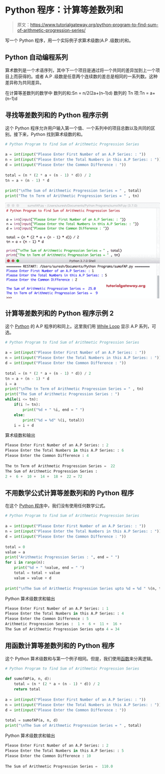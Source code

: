 # Python 程序：计算等差数列和

> 原文：<https://www.tutorialgateway.org/python-program-to-find-sum-of-arithmetic-progression-series/>

写一个 Python 程序，用一个实际例子求算术级数(A.P .级数)的和。

## Python 自动编程系列

算术数列是一个术语序列，其中下一个项目是通过将一个共同的差异加到上一个项目上而获得的。或者 A.P .级数是任意两个连续数的差总是相同的一系列数。这种差异称为共同差异。

在计算等差数列的数学中
数列的和:Sn = n/2(2a+(n–1)d)
数列的 Tn 项:Tn = a+(n–1)d

## 寻找等差数列和的 Python 程序示例

这个 Python 程序允许用户输入第一个值、一个系列中的项目总数以及共同的区别。接下来，Python 找到算术级数的和。

```py
# Python Program to find Sum of Arithmetic Progression Series

a = int(input("Please Enter First Number of an A.P Series: : "))
n = int(input("Please Enter the Total Numbers in this A.P Series: : "))
d = int(input("Please Enter the Common Difference : "))

total = (n * (2 * a + (n - 1) * d)) / 2
tn = a + (n - 1) * d

print("\nThe Sum of Arithmetic Progression Series = " , total)
print("The tn Term of Arithmetic Progression Series = " , tn)
```

![Python Program to find Sum of Arithmetic Progression Series 1](img/9c0d433841ae2df65a591a9548c0c542.png)

## 计算等差数列和的 Python 程序示例 2

这个 [Python](https://www.tutorialgateway.org/python-tutorial/) 的 A.P 程序的和同上。这里我们用 [While Loop](https://www.tutorialgateway.org/python-while-loop/) 显示 A.P 系列，可选。

```py
# Python Program to find Sum of Arithmetic Progression Series

a = int(input("Please Enter First Number of an A.P Series: : "))
n = int(input("Please Enter the Total Numbers in this A.P Series: : "))
d = int(input("Please Enter the Common Difference : "))

total = (n * (2 * a + (n - 1) * d)) / 2
tn = a + (n - 1) * d
i = a
print("\nThe tn Term of Arithmetic Progression Series = " , tn)
print("The Sum of Arithmetic Progression Series : ")
while(i <= tn):
    if(i != tn):
        print("%d + " %i, end = " ")
    else:
        print("%d = %d" %(i, total))
    i = i + d
```

算术级数和输出

```py
Please Enter First Number of an A.P Series: : 2
Please Enter the Total Numbers in this A.P Series: : 6
Please Enter the Common Difference : 4

The tn Term of Arithmetic Progression Series =  22
The Sum of Arithmetic Progression Series : 
2 +  6 +  10 +  14 +  18 +  22 = 72
```

## 不用数学公式计算等差数列和的 Python 程序

在这个 [Python 程序](https://www.tutorialgateway.org/python-programming-examples/)中，我们没有使用任何数学公式。

```py
# Python Program to find Sum of Arithmetic Progression Series

a = int(input("Please Enter First Number of an A.P Series: : "))
n = int(input("Please Enter the Total Numbers in this A.P Series: : "))
d = int(input("Please Enter the Common Difference : "))

total = 0
value = a
print("Arithmetic Progression Series : ", end = " ")
for i in range(n):
    print("%d + " %value, end = " ")
    total = total + value
    value = value + d

print("\nThe Sum of Arithmetic Progression Series upto %d = %d " %(n, total))
```

Python 算术级数求和输出

```py
Please Enter First Number of an A.P Series: : 1
Please Enter the Total Numbers in this A.P Series: : 4
Please Enter the Common Difference : 5
Arithmetic Progression Series :  1 +  6 +  11 +  16 +  
The Sum of Arithmetic Progression Series upto 4 = 34 
```

## 用函数计算等差数列和的 Python 程序

这个 Python 算术级数和与第一个例子相同。但是，我们使用[函数](https://www.tutorialgateway.org/functions-in-python/)来分离逻辑。

```py
# Python Program to find Sum of Arithmetic Progression Series

def sumofAP(a, n, d):
    total = (n * (2 * a + (n - 1) * d)) / 2
    return total

a = int(input("Please Enter First Number of an A.P Series: : "))
n = int(input("Please Enter the Total Numbers in this A.P Series: : "))
d = int(input("Please Enter the Common Difference : "))

total = sumofAP(a, n, d)
print("\nThe Sum of Arithmetic Progression Series = " , total)
```

Python 算术级数求和输出

```py
Please Enter First Number of an A.P Series: : 2
Please Enter the Total Numbers in this A.P Series: : 5
Please Enter the Common Difference : 10

The Sum of Arithmetic Progression Series =  110.0
```